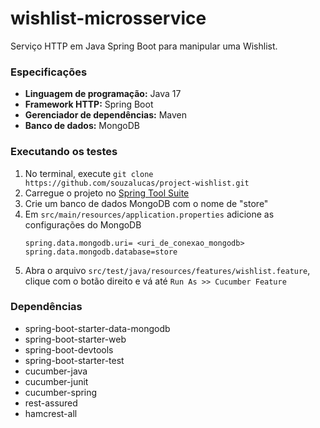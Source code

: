 # wishlist-microsservice

Serviço HTTP em Java Spring Boot para manipular uma Wishlist.

### Especificações

- **Linguagem de programação:** Java 17
- **Framework HTTP:** Spring Boot
- **Gerenciador de  dependências:** Maven
- **Banco de dados:** MongoDB

### Executando os testes
1. No terminal, execute `git clone https://github.com/souzalucas/project-wishlist.git`
2. Carregue o projeto no [Spring Tool Suite](https://spring.io/tools)
3. Crie um banco de dados MongoDB com o nome de "store"
4. Em `src/main/resources/application.properties` adicione as configurações do MongoDB
	```
	spring.data.mongodb.uri= <uri_de_conexao_mongodb> 
	spring.data.mongodb.database=store
	```
5. Abra o arquivo `src/test/java/resources/features/wishlist.feature`, clique com o botão direito e vá até `Run As >> Cucumber Feature`

### Dependências
- spring-boot-starter-data-mongodb
- spring-boot-starter-web
- spring-boot-devtools
- spring-boot-starter-test
- cucumber-java
- cucumber-junit
- cucumber-spring
- rest-assured
- hamcrest-all
